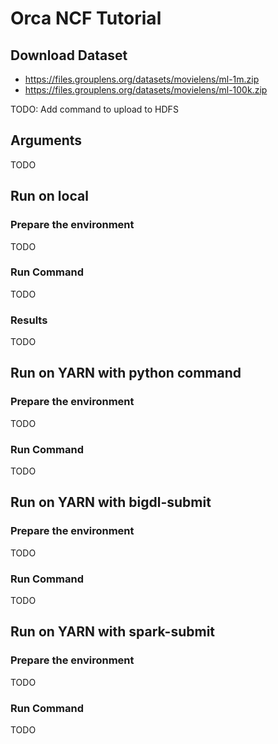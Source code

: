 # Orca NCF Tutorial

## Download Dataset
- https://files.grouplens.org/datasets/movielens/ml-1m.zip
- https://files.grouplens.org/datasets/movielens/ml-100k.zip

TODO: Add command to upload to HDFS

## Arguments
TODO

## Run on local
### Prepare the environment
TODO

### Run Command
TODO

### Results
TODO

## Run on YARN with python command
### Prepare the environment
TODO

### Run Command
TODO

## Run on YARN with bigdl-submit
### Prepare the environment
TODO

### Run Command
TODO

## Run on YARN with spark-submit
### Prepare the environment
TODO

### Run Command
TODO
